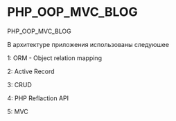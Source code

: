 # PHP_OOP_MVC_BLOG
PHP_OOP_MVC_BLOG

В архитектуре приложения использованы следуюшее

1: ORM - Object relation mapping

2: Active Record

3: CRUD

4: PHP Reflaction API

5: MVC
